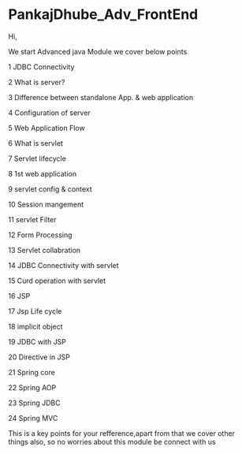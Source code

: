 # PankajDhube_Adv_FrontEnd
Hi,

We start Advanced java Module we cover below points 

1 JDBC Connectivity

2 What is server?

3 Difference between standalone App. & web application

4 Configuration of server

5 Web Application Flow

6 What is servlet

7 Servlet lifecycle

8 1st web application

9 servlet config & context

10 Session mangement

11 servlet Filter

12 Form Processing

13 Servlet collabration

14 JDBC Connectivity with servlet

15 Curd operation with servlet

16 JSP

17 Jsp Life cycle

18 implicit object

19 JDBC with JSP

20 Directive in JSP

21 Spring core

22 Spring AOP

23 Spring JDBC

24 Spring MVC



This is a key points for your refference,apart from that we cover other things also, so no worries about this module be connect with us

